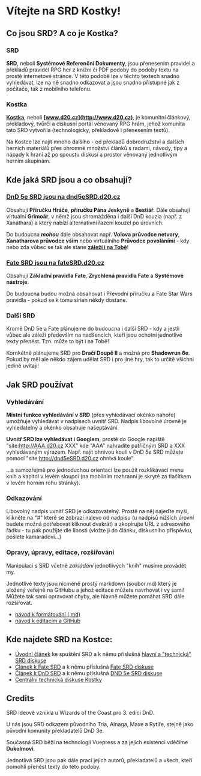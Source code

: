 # Vítejte na SRD Kostky!


## Co jsou SRD? A co je Kostka? 

### SRD

**SRD**, neboli **Systémové Referenční Dokumenty**, jsou přenesením pravidel a překladů pravidel RPG her z knižní či PDF podoby do podoby textu na prosté internetové stránce. V této podobě lze v těchto textech snadno vyhledávat, lze na ně snadno odkazovat a jsou snadno přístupné jak z počítače, tak z mobilního telefonu. 

### Kostka

**[Kostka](http://www.d20.cz)**, neboli **[www.d20.cz](http://www.d20.cz)**, je komunitní článkový, překladový, tvůrčí a diskusní portál věnovaný RPG hrám, jehož komunita tato SRD vytvořila (technologicky, překladově i přenesením textů). 

Na Kostce lze najít mnoho dalšího - od překladů dobrodružství a dalších herních materiálů přes ohromné množství článků s radami, návody, tipy a nápady k hraní až po spoustu diskusí a prostor věnovaný jednotlivým herním skupinám.


## Kde jaká SRD jsou a co obsahují?

### [DnD 5e SRD jsou na dnd5eSRD.d20.cz](http://dnd5eSRD.d20.cz)

Obsahují **Příručku Hráče**, **příručku Pána Jeskyně** a **Bestiář**. Dále obsahují virtuální **Grimoár**, v němž jsou shromážděna i další DnD kouzla (např. z Xanathara) a který nabízí alternativní řazení kouzel po úrovních.

Do budoucna ***mohou*** dále obsahovat např. **Volova průvodce netvory**, **Xanatharova průvodce vším** nebo virtuálního **Průvodce povoláními** - kdy nebo zda vůbec se tak ale stane [**záleží i na Tobě**](http://www.d20.cz/diskuze/kultura-diskuze/52198.html)!

### [Fate SRD jsou na fateSRD.d20.cz](http://FateSRD.d20.cz)

Obsahují **Základní pravidla Fate**, **Zrychlená pravidla Fate** a **Systémové nástroje**.

Do budoucna budou možná obsahovat i Převodní příručku a Fate Star Wars pravidla - pokud se k tomu sirien někdy dostane.

### Další SRD

Kromě DnD 5e a Fate plánujeme do budoucna i další SRD - kdy a jestli vůbec ale záleží především na nadšencích, kteří jsou ochotní jednotlivé texty přenést. Tzn. může to být i na Tobě!

Kornkétně plánujeme SRD pro **Dračí Doupě II** a možná pro **Shadowrun 6e**. Pokud by měl ale někdo zájem udělat SRD i pro jiné hry, tak to určitě všichni jedině uvítají!


## Jak SRD používat

### Vyhledávání

**Místní funkce vyhledávání v SRD** (přes vyhledávací okénko nahoře) umožňuje vyhledávat v nadpisech uvnitř SRD. Nadpis libovolné úrovně je vyhledatelný a okénko obsahuje našeptávání.

**Uvnitř SRD lze vyhledávat i Googlem**, prostě do Google napiště "site:http://AAA.d20.cz XXX" kde "AAA" nahradíte patřičným SRD a XXX vyhledávaným výrazem. Např. najít ohnivou kouli v DnD 5e SRD můžete pomocí "site:http://dnd5eSRD.d20.cz ohnivá koule".

...a samozřejmě pro jednoduchou orientaci lze použít rozklikávací menu knih a kapitol v levém sloupci (na mobilním rozhranní je skryté za tlačítkem v levém horním rohu stránky).

### Odkazování

Libovolný nadpis uvnitř SRD je odkazovatelný. Prostě na něj najeďte myší, klikněte na "#" které se zobrazí nalevo od nadpisu (u nadpisů nižších úrovní budete možná potřebovat kliknout dvakrát) a zkopírujte URL z adresového řádku - tu pak použijte dle libosti (vložte ji do článku, diskusního příspěvku, pošlete kamarádovi...)

### Opravy, úpravy, editace, rozšiřování

Manipulaci s SRD včetně *zakládání* jednotlivých "knih" musíme provádět my.

Jednotlivé texty jsou nicméně prostý markdown (soubor.md) který je uložený veřejně na GitHubu a jehož editace můžete navrhovat i vy sami! Můžete tak sami opravovat chyby, ale hlavně můžete pomáhat SRD dále rozšiřovat.

- [návod k formátování (.md)](http://fatesrd.d20.cz/faq/formatovani.html)
- [návod k editacím a GitHub](http://fatesrd.d20.cz/faq/github.html)


## Kde najdete SRD na Kostce:

- [Úvodní článek](http://www.d20.cz/clanky/stripky/srd-pravidla-na-kostce.html) ke spuštění SRD a k němu příslušná [hlavní a "technická" SRD diskuse](http://www.d20.cz/diskuze/kultura-diskuze/52183.html)
- [Článek k Fate SRD](http://www.d20.cz/clanky/stripky/fate-srd-na-kostce.html) a k němu příslušná [Fate SRD diskuse](http://www.d20.cz/diskuze/kultura-diskuze/52197.html)
- [Článek k DnD SRD](http://www.d20.cz/clanky/stripky/dnd-5e-srd-na-kostce.html) a k němu příslušná [DND 5e SRD diskuse](http://www.d20.cz/diskuze/kultura-diskuze/52198.html)
- [Centrální technická diskuse Kostky](http://www.d20.cz/diskuze/kultura-diskuze/50495.html)


## Credits

SRD ideově vznikla u Wizards of the Coast pro 3. edici DnD. 

U nás jsou SRD odkazem původního Tria, Alnaga, Maxe a Rytíře, stejně jako původní komunity překladatelů DnD 3e.

Současná SRD běží na technologii Vuepress a za jejich existenci vděčíme **Dukolmovi**. 

Jednotlivá SRD jsou pak dále prací jejich autorů, překladatelů a všech, kteří pomohli přenést texty do této podoby.
